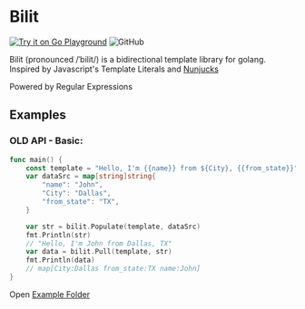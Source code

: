 # Bilit
[![Try it on Go Playground](https://img.shields.io/static/v1?label=Go%20Playground&message=Try%20It&color=00addc&style=for-the-badge&logo=go)]() ![GitHub](https://img.shields.io/github/license/simplycodin/bilit?style=for-the-badge)

Bilit (pronounced /ˈbilit/) is a bidirectional template library for golang.
Inspired by Javascript's Template Literals and [Nunjucks](https://mozilla.github.io/nunjucks/templating.html)

Powered by Regular Expressions

## Examples
### OLD API - Basic:
``` go
func main() {
	const template = "Hello, I'm {{name}} from ${City}, {{from_state}}"
	var dataSrc = map[string]string{
		"name": "John",
		"City": "Dallas",
		"from_state": "TX",
	}

	var str = bilit.Populate(template, dataSrc)
	fmt.Println(str)
	// "Hello, I'm John from Dallas, TX"
	var data = bilit.Pull(template, str)
	fmt.Println(data)
	// map[City:Dallas from_state:TX name:John]
}
```
Open [Example Folder](./example)